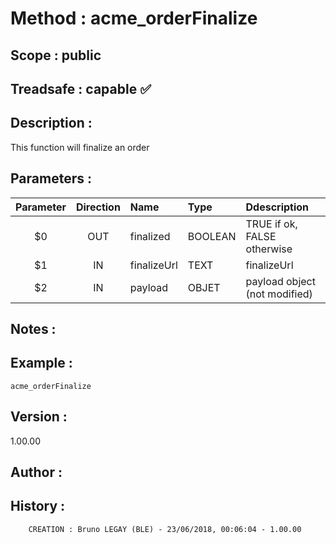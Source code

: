﻿# **Method :** acme_orderFinalize## **Scope :** public## **Treadsafe :** capable ✅ ## **Description :** This function will finalize an order## **Parameters :** | Parameter | Direction | Name | Type | Ddescription | |:----:|:----:|:----|:----|:----| | $0 | OUT | finalized | BOOLEAN | TRUE if ok, FALSE otherwise | | $1 | IN | finalizeUrl | TEXT | finalizeUrl | | $2 | IN | payload | OBJET | payload object (not modified) | ## **Notes :** ## **Example :** ```acme_orderFinalize```## **Version :** 1.00.00## **Author :** ## **History :**          CREATION : Bruno LEGAY (BLE) - 23/06/2018, 00:06:04 - 1.00.00